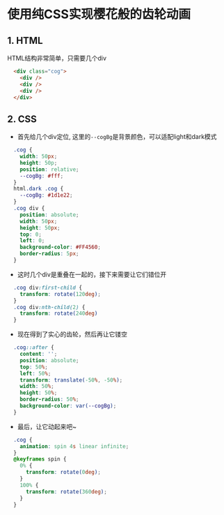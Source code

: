 # 使用纯CSS实现樱花般的齿轮动画

## 1. HTML
HTML结构非常简单，只需要几个div
```html
  <div class="cog">
    <div />
    <div />
    <div />
  </div>
```
## 2. CSS
- 首先给几个div定位,  这里的`--cogBg`是背景颜色，可以适配light和dark模式
```css
  .cog {
    width: 50px;
    height: 50p;
    position: relative;
    --cogBg: #fff;
  }
  html.dark .cog {
    --cogBg: #1d1e22;
  }
  .cog div {
    position: absolute;
    width: 50px;
    height: 50px;
    top: 0;
    left: 0;
    background-color: #FF4560;
    border-radius: 5px;
  }
```
- 这时几个div是重叠在一起的，接下来需要让它们错位开
```css
  .cog div:first-child {
    transform: rotate(120deg);
  }
  .cog div:nth-child(2) {
    transform: rotate(240deg)
  }
```
- 现在得到了实心的齿轮，然后再让它镂空
```css
  .cog::after {
    content: '';
    position: absolute;
    top: 50%;
    left: 50%;
    transform: translate(-50%, -50%);
    width: 50%;
    height: 50%;
    border-radius: 50%;
    background-color: var(--cogBg);
  }
```
- 最后，让它动起来吧~
```css
  .cog {
    animation: spin 4s linear infinite;
  }
  @keyframes spin {
    0% {
      transform: rotate(0deg);
    }
    100% {
      transform: rotate(360deg);
    }
  }
```

<Cog m="4" />


